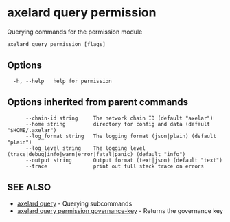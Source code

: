 # axelard query permission

Querying commands for the permission module

```
axelard query permission [flags]
```

## Options

```
  -h, --help   help for permission
```

## Options inherited from parent commands

```
      --chain-id string     The network chain ID (default "axelar")
      --home string         directory for config and data (default "$HOME/.axelar")
      --log_format string   The logging format (json|plain) (default "plain")
      --log_level string    The logging level (trace|debug|info|warn|error|fatal|panic) (default "info")
      --output string       Output format (text|json) (default "text")
      --trace               print out full stack trace on errors
```

## SEE ALSO

- [axelard query](/cli-docs/v0_27_0/axelard_query) - Querying subcommands
- [axelard query permission governance-key](/cli-docs/v0_27_0/axelard_query_permission_governance-key) - Returns the governance key
